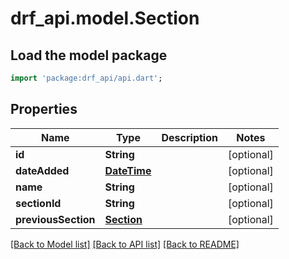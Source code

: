 # drf_api.model.Section

## Load the model package
```dart
import 'package:drf_api/api.dart';
```

## Properties
Name | Type | Description | Notes
------------ | ------------- | ------------- | -------------
**id** | **String** |  | [optional] 
**dateAdded** | [**DateTime**](DateTime.md) |  | [optional] 
**name** | **String** |  | [optional] 
**sectionId** | **String** |  | [optional] 
**previousSection** | [**Section**](Section.md) |  | [optional] 

[[Back to Model list]](../README.md#documentation-for-models) [[Back to API list]](../README.md#documentation-for-api-endpoints) [[Back to README]](../README.md)


